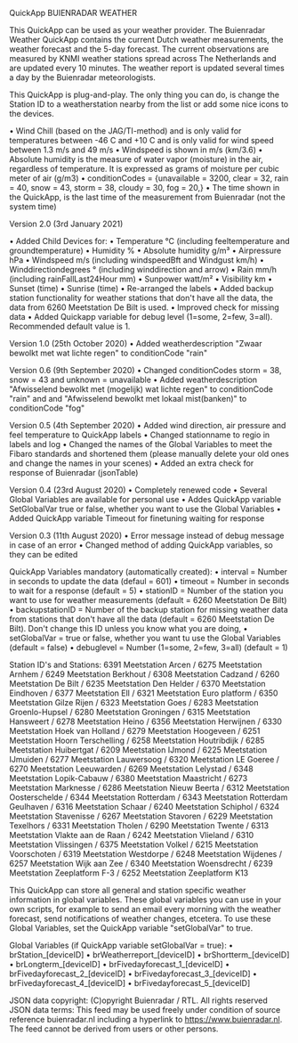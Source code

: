 QuickApp BUIENRADAR WEATHER 

This QuickApp can be used as your weather provider. The Buienradar Weather QuickApp contains the current Dutch weather measurements, the weather forecast and the 5-day forecast. The current observations are measured by KNMI weather stations spread across The Netherlands and are updated every 10 minutes. The weather report is updated several times a day by the Buienradar meteorologists.

This QuickApp is plug-and-play. The only thing you can do, is change the Station ID to a weatherstation nearby from the list or add some nice icons to the devices. 

•	Wind Chill (based on the JAG/TI-method) and is only valid for temperatures between -46 C and +10 C and is only valid for wind speed between 1.3 m/s and 49 m/s
•	Windspeed is shown in m/s (km/3.6)
•	Absolute humidity is the measure of water vapor (moisture) in the air, regardless of temperature. It is expressed as grams of moisture per cubic meter of air (g/m3) 
•	conditionCodes = {unavailable = 3200, clear = 32, rain = 40, snow = 43, storm = 38, cloudy = 30, fog = 20,}
•	The time shown in the QuickApp, is the last time of the measurement from Buienradar (not the system time)

Version 2.0 (3rd January 2021)

•	Added Child Devices for: 
  •	Temperature °C (including feeltemperature and groundtemperature) 
  •	Humidity % 
  •	Absolute humidity g/m³
  •	Airpressure hPa
  •	Windspeed m/s (including windspeedBft and Windgust km/h)
  •	Winddirectiondegrees ° (including winddirection and arrow)
  •	Rain mm/h (including rainFallLast24Hour mm)
  •	Sunpower watt/m²
  •	Visibility km
  •	Sunset (time)
  •	Sunrise (time)
•	Re-arranged the labels
•	Added backup station functionality for weather stations that don't have all the data, the data from 6260 Meetstation De Bilt is used. 
•	Improved check for missing data
•	Added Quickapp variable for debug level (1=some, 2=few, 3=all). Recommended default value is 1.

Version 1.0 (25th October 2020)
•	Added weatherdescription "Zwaar bewolkt met wat lichte regen" to conditionCode "rain"

Version 0.6 (9th September 2020)
•	Changed conditionCodes storm = 38, snow = 43 and unknown = unavailable
•	Added weatherdescription "Afwisselend bewolkt met (mogelijk) wat lichte regen" to conditionCode "rain" and and "Afwisselend bewolkt met lokaal mist(banken)" to conditionCode "fog"

Version 0.5 (4th September 2020)
•	Added wind direction, air pressure and feel temperature to QuickApp labels
•	Changed stationname to regio in labels and log
•	Changed the names of the Global Variables to meet the Fibaro standards and shortened them (please manually delete your old ones and change the names in your scenes)
•	Added an extra check for response of Buienradar (jsonTable)

Version 0.4 (23rd August 2020) 
•	Completely renewed code
•	Several Global Variables are available for personal use
•	Addes QuickApp variable SetGlobalVar true or false, whether you want to use the Global Variables
•	Added QuickApp variable Timeout for finetuning waiting for response

Version 0.3 (11th August 2020)
•	Error message instead of debug message in case of an error
•	Changed method of adding QuickApp variables, so they can be edited

QuickApp Variables mandatory (automatically created):
•	interval = Number in seconds to update the data (defaul = 601)
•	timeout = Number in seconds to wait for a response (default = 5)
•	stationID = Number of the station you want to use for weather measurements (default = 6260 Meetstation De Bilt)
•	backupstationID = Number of the backup station for missing weather data from stations that don't have all the data (default = 6260 Meetstation De Bilt). Don't change this ID unless you know what you are doing, 
•	setGlobalVar = true or false, whether you want tu use the Global Variables (default = false)
•	debuglevel = Number (1=some, 2=few, 3=all) (default = 1)

Station ID's and Stations: 
6391 Meetstation Arcen / 6275 Meetstation Arnhem / 6249 Meetstation Berkhout / 6308 Meetstation Cadzand / 6260 Meetstation De Bilt / 6235 Meetstation Den Helder / 6370 Meetstation Eindhoven / 6377 Meetstation Ell / 6321 Meetstation Euro platform / 6350 Meetstation Gilze Rijen / 6323 Meetstation Goes / 6283 Meetstation Groenlo-Hupsel / 6280 Meetstation Groningen / 6315 Meetstation Hansweert /  6278 Meetstation Heino /  6356 Meetstation Herwijnen /  6330 Meetstation Hoek van Holland /  6279 Meetstation Hoogeveen / 6251 Meetstation Hoorn Terschelling /  6258 Meetstation Houtribdijk / 6285 Meetstation Huibertgat / 6209 Meetstation IJmond /  6225 Meetstation IJmuiden /  6277 Meetstation Lauwersoog / 6320 Meetstation LE Goeree / 6270 Meetstation Leeuwarden / 6269 Meetstation Lelystad / 6348 Meetstation Lopik-Cabauw / 6380 Meetstation Maastricht / 6273 Meetstation Marknesse / 6286 Meetstation Nieuw Beerta / 6312 Meetstation Oosterschelde / 6344 Meetstation Rotterdam / 6343 Meetstation Rotterdam Geulhaven / 6316 Meetstation Schaar / 6240 Meetstation Schiphol / 6324 Meetstation Stavenisse / 6267 Meetstation Stavoren / 6229 Meetstation Texelhors / 6331 Meetstation Tholen / 6290 Meetstation Twente / 6313 Meetstation Vlakte aan de Raan / 6242 Meetstation Vlieland / 6310 Meetstation Vlissingen / 6375 Meetstation Volkel / 6215 Meetstation Voorschoten / 6319 Meetstation Westdorpe / 6248 Meetstation Wijdenes / 6257 Meetstation Wijk aan Zee / 6340 Meetstation Woensdrecht / 6239 Meetstation Zeeplatform F-3 / 6252 Meetstation Zeeplatform K13

This QuickApp can store all general and station specific weather information in global variables. These global variables you can use in your own scripts, for example to send an email every morning with the weather forecast, send notifications of weather changes, etcetera. To use these Global Variables, set the QuickApp variable "setGlobalVar" to true.

Global Variables (if QuickApp variable setGlobalVar = true):
•	brStation_[deviceID]
•	brWeatherreport_[deviceID]
•	brShortterm_[deviceID]
•	brLongterm_[deviceID]
•	brFivedayforecast_1_[deviceID]
•	brFivedayforecast_2_[deviceID]
•	brFivedayforecast_3_[deviceID]
•	brFivedayforecast_4_[deviceID]
•	brFivedayforecast_5_[deviceID]

JSON data copyright: (C)opyright Buienradar / RTL. All rights reserved
JSON data terms: This feed may be used freely under condition of source reference buienradar.nl including a hyperlink to https://www.buienradar.nl. The feed cannot be derived from users or other persons.
